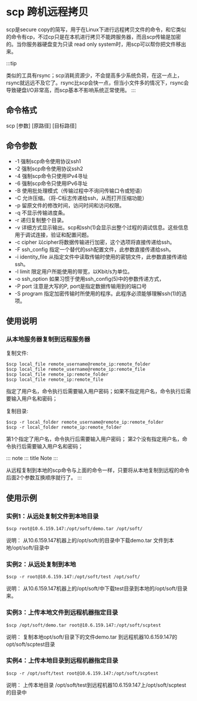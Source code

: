 # scp 跨机远程拷贝  

scp是secure
copy的简写，用于在Linux下进行远程拷贝文件的命令，和它类似的命令有cp，不过cp只是在本机进行拷贝不能跨服务器，而且scp传输是加密的。当你服务器硬盘变为只读
read only system时，用scp可以帮你把文件移出来。

:::tip

类似的工具有rsync；scp消耗资源少，不会提高多少系统负荷，在这一点上，rsync就远远不及它了。rsync比scp会快一点，但当小文件多的情况下，rsync会导致硬盘I/O非常高，而scp基本不影响系统正常使用。
:::

## 命令格式

scp \[参数\] \[原路径\] \[目标路径\]

## 命令参数

- -1 强制scp命令使用协议ssh1
- -2 强制scp命令使用协议ssh2
- -4 强制scp命令只使用IPv4寻址
- -6 强制scp命令只使用IPv6寻址
- -B 使用批处理模式（传输过程中不询问传输口令或短语）
- -C 允许压缩。（将-C标志传递给ssh，从而打开压缩功能）
- -p 留原文件的修改时间，访问时间和访问权限。
- -q 不显示传输进度条。
- -r 递归复制整个目录。
- -v
    详细方式显示输出。scp和ssh(1)会显示出整个过程的调试信息。这些信息用于调试连接，验证和配置问题。
- -c cipher 以cipher将数据传输进行加密，这个选项将直接传递给ssh。
- -F ssh_config 指定一个替代的ssh配置文件，此参数直接传递给ssh。
- -i identity_file
    从指定文件中读取传输时使用的密钥文件，此参数直接传递给ssh。
- -l limit 限定用户所能使用的带宽，以Kbit/s为单位。
- -o ssh_option 如果习惯于使用ssh_config(5)中的参数传递方式，
- -P port 注意是大写的P, port是指定数据传输用到的端口号
- -S program
    指定加密传输时所使用的程序。此程序必须能够理解ssh(1)的选项。

## 使用说明

### 从本地服务器复制到远程服务器

复制文件:

    $scp local_file remote_username@remote_ip:remote_folder
    $scp local_file remote_username@remote_ip:remote_file
    $scp local_file remote_ip:remote_folder
    $scp local_file remote_ip:remote_file

指定了用户名，命令执行后需要输入用户密码；如果不指定用户名，命令执行后需要输入用户名和密码；

复制目录:

    $scp -r local_folder remote_username@remote_ip:remote_folder
    $scp -r local_folder remote_ip:remote_folder

第1个指定了用户名，命令执行后需要输入用户密码；
第2个没有指定用户名，命令执行后需要输入用户名和密码；

::: note
::: title
Note
:::

从远程复制到本地的scp命令与上面的命令一样，只要将从本地复制到远程的命令后面2个参数互换顺序就行了。
:::

## 使用示例

### 实例1：从远处复制文件到本地目录

    $scp root@10.6.159.147:/opt/soft/demo.tar /opt/soft/

说明： 从10.6.159.147机器上的/opt/soft/的目录中下载demo.tar
文件到本地/opt/soft/目录中

### 实例2：从远处复制到本地

    $scp -r root@10.6.159.147:/opt/soft/test /opt/soft/

说明：
从10.6.159.147机器上的/opt/soft/中下载test目录到本地的/opt/soft/目录来。

### 实例3：上传本地文件到远程机器指定目录

    $scp /opt/soft/demo.tar root@10.6.159.147:/opt/soft/scptest

说明： 复制本地opt/soft/目录下的文件demo.tar
到远程机器10.6.159.147的opt/soft/scptest目录

### 实例4：上传本地目录到远程机器指定目录

    $scp -r /opt/soft/test root@10.6.159.147:/opt/soft/scptest

说明： 上传本地目录
/opt/soft/test到远程机器10.6.159.147上/opt/soft/scptest的目录中
